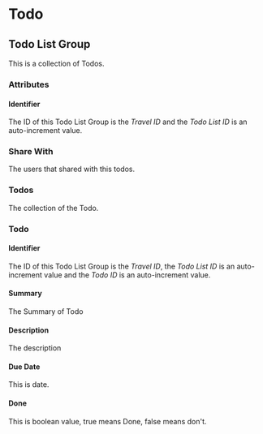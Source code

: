 # Todo

## Todo List Group

This is a collection of Todos.

### Attributes

#### Identifier

The ID of this Todo List Group is the *Travel ID* and the *Todo List ID* is an auto-increment value.

### Share With

The users that shared with this todos.

### Todos

The collection of the Todo.

### Todo

#### Identifier

The ID of this Todo List Group is the *Travel ID*, the *Todo List ID* is an auto-increment value and the *Todo ID* is an auto-increment value.

#### Summary

The Summary of Todo

#### Description

The description 

#### Due Date

This is date.

#### Done

This is boolean value, true means Done, false means don't.